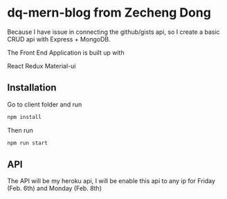 # dq-mern-blog from Zecheng Dong

Because I have issue in connecting the github/gists api, so I create a basic CRUD api with Express + MongoDB.

The Front End Application is built up with 

React
Redux
Material-ui

## Installation

Go to client folder and run 

```bash
npm install
```

Then run
```bash
npm run start
```

## API

The API will be my heroku api, I will be enable this api to any ip for Friday (Feb. 6th) and Monday (Feb. 8th)
